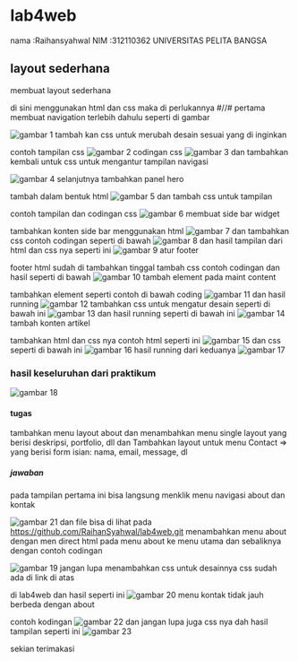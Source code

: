 # lab4web
nama :Raihansyahwal
NIM :312110362
UNIVERSITAS PELITA BANGSA
## layout sederhana 
membuat layout sederhana </p>
di sini menggunakan html dan css 
maka di perlukannya 
 #/<link rel="stylesheet" href="##">/#
pertama membuat navigation terlebih dahulu seperti di gambar </p>
![gambar 1](screenshoot/gambar%201.png)
tambah kan css untuk merubah desain sesuai yang di inginkan</p>
contoh tampilan css
![gambar 2](screenshoot/gambar%202.png.png)
codingan css
![gambar 3](screenshoot/gambar%202.1.png)
dan tambahkan kembali untuk css untuk mengantur tampilan navigasi</p>
![gambar 4](screenshoot/gambar%203.png)
selanjutnya tambahkan panel hero </P>
tambah dalam bentuk html
![gambar 5](screenshoot/gambar%204.png)
dan tambah css untuk tampilan </p>
contoh tampilan dan codingan css
![gambar 6](screenshoot/gambar%204.1.png)
membuat side bar widget </p>
tambahkan konten side bar menggunakan html
![gambar 7](screenshoot/gambar%205.png)
dan tambahkan css contoh codingan seperti di bawah 
![gambar 8](screenshoot/gambar%205.2.png)
dan hasil tampilan dari html dan css nya seperti ini 
![gambar 9](screenshoot/gambar%205.1.png)
atur footer </p>
footer html sudah di tambahkan tinggal tambah css 
contoh codingan dan hasil seperti di bawah
![gambar 10](screenshoot/gambar%206.png)
tambah element pada maint content</p>
tambahkan element seperti contoh di bawah  coding
![gambar 11](screenshoot/gambar%207.png)
dan hasil running 
![gambar 12](screenshoot/gambar%207.1.png)
tambahkan css untuk mengatur desain seperti di bawah ini 
![gambar 13](screenshoot/gambar%207.2.png)
dan hasil running seperti di bawah ini
![gambar 14](screenshoot/gambar%207.3.png)
tambah konten artikel</p>
tambahkan html dan css nya 
contoh html seperti ini 
![gambar 15](screenshoot/gambar%208.1.png)
dan css seperti di bawah ini 
![gambar 16](screenshoot/gambar%208.2.png)
hasil running dari keduanya 
![gambar 17](screenshoot/gambar%208.png)
### hasil keseluruhan dari praktikum 
![gambar 18](screenshoot/gambar%209.png)
#### tugas 
tambahkan menu layout about 
dan menambahkan menu single layout yang berisi deskripsi, portfolio, dll
dan Tambahkan layout untuk menu Contact
=> yang berisi form isian: nama, email, message, dl
##### jawaban
pada tampilan pertama ini bisa langsung menklik menu navigasi about dan kontak </p>
![gambar 21](screenshoot/gambar%209.png)
dan file bisa di lihat pada https://github.com/RaihanSyahwal/lab4web.git
menambahkan menu about dengan men direct html pada menu about ke menu utama dan sebaliknya 
dengan contoh codingan </p>
![gambar 19](screenshoot/gambar%2010.png)
jangan lupa menambahkan css untuk desainnya css sudah ada di link di atas</p>
di lab4web
dan hasil seperti ini 
![gambar 20](screenshoot/gambar%2010.1.png)
menu kontak tidak jauh berbeda dengan about </p>
contoh kodingan 
![gambar 22](screenshoot/gambar%2011.png)
dan jangan lupa juga css nya 
dah hasil tampilan seperti ini 
![gambar 23](screenshoot/gambar%2011.1.png)

sekian terimakasi 

